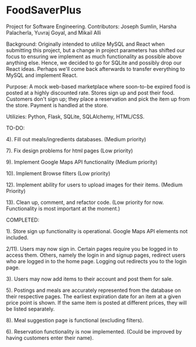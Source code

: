 # FoodSaverPlus

Project for Software Engineering.
Contributors: Joseph Sumlin, Harsha Palacherla, Yuvraj Goyal, and Mikail Alli

Background:
Originally intended to utilize MySQL and React when submitting this project, but a change in project parameters has shifted our focus to ensuring we implement as much functionality as possible above anything else. Hence, we decided to go for SQLite and possibly drop our React ideas. Perhaps we'll come back afterwards to transfer everything to MySQL and implement React.

Purpose:
A mock web-based marketplace where soon-to-be expired food is posted at a highly discounted rate. Stores sign up and post their food. Customers don't sign up; they place a reservation and pick the item up from the store. Payment is handled at the store.

Utilizies:
Python, Flask, SQLite, SQLAlchemy, HTML/CSS.

TO-DO:

4). Fill out meals/ingredients databases. (Medium priority)

7). Fix design problems for html pages (Low priority)

9). Implement Google Maps API functionality (Medium priority)

10). Implement Browse filters (Low priority)

12). Implement ability for users to upload images for their items. (Medium Priority)

13). Clean up, comment, and refactor code. (Low priority for now. Functionality is most important at the moment.)

COMPLETED:

1). Store sign up functionality is operational. Google Maps API elements not included.

2/11). Users may now sign in. Certain pages require you be logged in to access them. Others, namely the login in and signup pages,
redirect users who are logged in to the home page. Logging out redirects you to the login page.

3). Users may now add items to their account and post them for sale.

5). Postings and meals are accurately represented from the database on their respective pages. The earliest expiration date
for an item at a given price point is shown. If the same item is posted at different prices, they will be listed
separately.

8). Meal suggestion page is functional (excluding filters).

6). Reservation functionality is now implemented. (Could be improved by having customers enter their name).